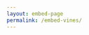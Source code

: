 ```yaml
---
layout: embed-page
permalink: /embed-vines/
---
```

<script src="https://cdn.jsdelivr.net/npm/p5@1.5.0/lib/p5.js"></script>
<script type="text/javascript" src="/processing/vines/vine.js"></script>
<script type="text/javascript" src="/processing/vines/flower.js"></script>
<script type="text/javascript" src="/processing/vines/leaf.js"></script>

<div id="sketch-holder">
<script type="text/javascript" src="/processing/vines/growing-vines.js"></script></div>
